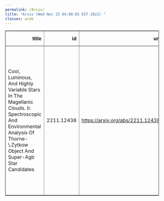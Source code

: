 ```yaml
---
permalink: /Arxiv/
title: "Arxiv (Wed Nov 23 04:00:05 EST 2022) "
classes: wide
---
```

<table border="1" class="dataframe">
  <thead>
    <tr style="text-align: right;">
      <th>title</th>
      <th>id</th>
      <th>url</th>
      <th>authors</th>
      <th>Local Authors</th>
    </tr>
  </thead>
  <tbody>
    <tr>
      <td>Cool, Luminous, And Highly Variable Stars In The Magellanic Clouds. Ii:   Spectroscopic And Environmental Analysis Of Thorne-\.Zytkow Object And   Super-Agb Star Candidates</td>
      <td>2211.12438</td>
      <td><a href="https://arxiv.org/abs/2211.12438" target="_blank">https://arxiv.org/abs/2211.12438</a></td>
      <td>Anna J. G. O'Grady, Maria R. Drout, B. M. Gaensler, C. S. Kochanek, Kathryn F. Neugent, Carolyn L. Doherty, Joshua S. Speagle, B. J. Shappee, Michael Rauch, Ylva Götberg, Bethany Ludwig, Todd A. Thompson</td>
      <td>Christopher Kochanek, Todd A. Thompson, Todd Thompson</td>
    </tr>
  </tbody>
</table>